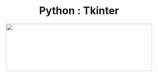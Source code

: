 <div align=center>

# Python : Tkinter

<img width=400px height=130px src=https://user-images.githubusercontent.com/101355193/176723789-b41b0ef2-1764-424a-bdb1-4874edee8276.png>
</div>

